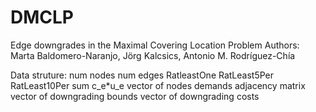 # DMCLP
Edge downgrades in the Maximal Covering Location Problem
Authors: Marta Baldomero-Naranjo, Jörg Kalcsics, Antonio M. Rodríguez-Chía

Data struture:
num nodes num edges
RatleastOne RatLeast5Per RatLeast10Per
sum c_e*u_e
vector of nodes demands
adjacency matrix
vector of downgrading bounds
vector of downgrading costs
